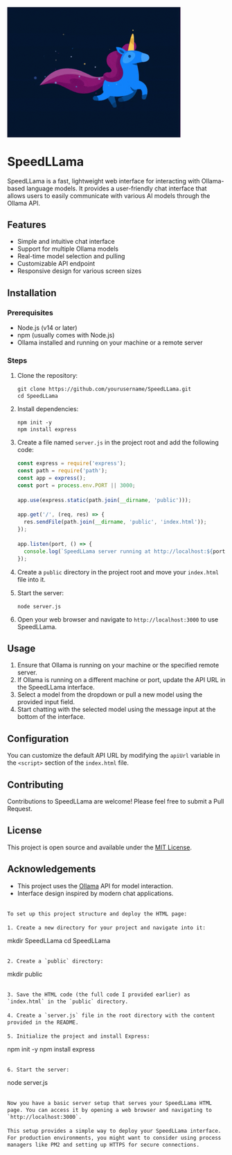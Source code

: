 <img src="tenor.gif" alt="SpeedLLama Logo" width="400" align="center">

# SpeedLLama

SpeedLLama is a fast, lightweight web interface for interacting with Ollama-based language models. It provides a user-friendly chat interface that allows users to easily communicate with various AI models through the Ollama API.

## Features

- Simple and intuitive chat interface
- Support for multiple Ollama models
- Real-time model selection and pulling
- Customizable API endpoint
- Responsive design for various screen sizes

## Installation

### Prerequisites

- Node.js (v14 or later)
- npm (usually comes with Node.js)
- Ollama installed and running on your machine or a remote server

### Steps

1. Clone the repository:
   ```
   git clone https://github.com/yourusername/SpeedLLama.git
   cd SpeedLLama
   ```

2. Install dependencies:
   ```
   npm init -y
   npm install express
   ```

3. Create a file named `server.js` in the project root and add the following code:
   ```javascript
   const express = require('express');
   const path = require('path');
   const app = express();
   const port = process.env.PORT || 3000;

   app.use(express.static(path.join(__dirname, 'public')));

   app.get('/', (req, res) => {
     res.sendFile(path.join(__dirname, 'public', 'index.html'));
   });

   app.listen(port, () => {
     console.log(`SpeedLLama server running at http://localhost:${port}`);
   });
   ```

4. Create a `public` directory in the project root and move your `index.html` file into it.

5. Start the server:
   ```
   node server.js
   ```

6. Open your web browser and navigate to `http://localhost:3000` to use SpeedLLama.

## Usage

1. Ensure that Ollama is running on your machine or the specified remote server.
2. If Ollama is running on a different machine or port, update the API URL in the SpeedLLama interface.
3. Select a model from the dropdown or pull a new model using the provided input field.
4. Start chatting with the selected model using the message input at the bottom of the interface.

## Configuration

You can customize the default API URL by modifying the `apiUrl` variable in the `<script>` section of the `index.html` file.

## Contributing

Contributions to SpeedLLama are welcome! Please feel free to submit a Pull Request.

## License

This project is open source and available under the [MIT License](LICENSE).

## Acknowledgements

- This project uses the [Ollama](https://github.com/jmorganca/ollama) API for model interaction.
- Interface design inspired by modern chat applications.

```

To set up this project structure and deploy the HTML page:

1. Create a new directory for your project and navigate into it:
   ```
   mkdir SpeedLLama
   cd SpeedLLama
   ```

2. Create a `public` directory:
   ```
   mkdir public
   ```

3. Save the HTML code (the full code I provided earlier) as `index.html` in the `public` directory.

4. Create a `server.js` file in the root directory with the content provided in the README.

5. Initialize the project and install Express:
   ```
   npm init -y
   npm install express
   ```

6. Start the server:
   ```
   node server.js
   ```

Now you have a basic server setup that serves your SpeedLLama HTML page. You can access it by opening a web browser and navigating to `http://localhost:3000`.

This setup provides a simple way to deploy your SpeedLLama interface. For production environments, you might want to consider using process managers like PM2 and setting up HTTPS for secure connections.
